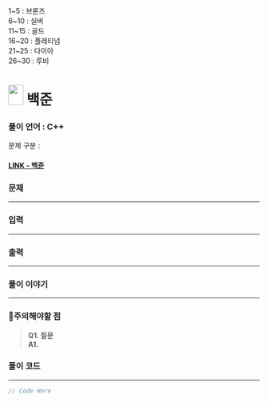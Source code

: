 1~5 : 브론즈  
6~10 : 실버  
11~15 : 골드  
16~20 : 플레티넘  
21~25 : 다이아  
26~30 : 루비  

# <img src="https://d2gd6pc034wcta.cloudfront.net/tier/31.svg" width="30" height="40"> 백준 


### 풀이 언어 : C++

문제 구분 : 
#### [LINK - 백준](https://www.acmicpc.net/problem/)

### 문제
<hr>



### 입력
<hr>


### 출력
<hr>


### 풀이 이야기
<hr>

### 🚨주의해야할 점
>**Q1. 질문**  
>**A1.** 


### 풀이 코드
<hr>

``` c++
// Code Here
```

